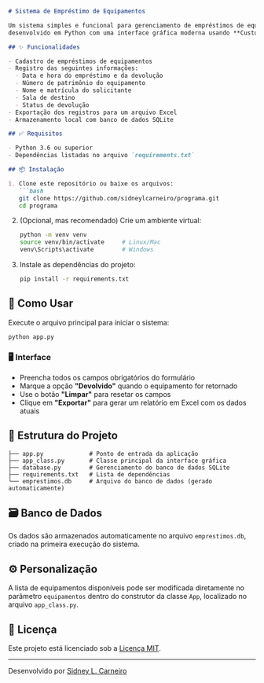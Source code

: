 
````markdown
# Sistema de Empréstimo de Equipamentos

Um sistema simples e funcional para gerenciamento de empréstimos de equipamentos,
desenvolvido em Python com uma interface gráfica moderna usando **CustomTkinter**.

## ✨ Funcionalidades

- Cadastro de empréstimos de equipamentos
- Registro das seguintes informações:
  - Data e hora do empréstimo e da devolução
  - Número de patrimônio do equipamento
  - Nome e matrícula do solicitante
  - Sala de destino
  - Status de devolução
- Exportação dos registros para um arquivo Excel
- Armazenamento local com banco de dados SQLite

## ✅ Requisitos

- Python 3.6 ou superior
- Dependências listadas no arquivo `requirements.txt`

## 📦 Instalação

1. Clone este repositório ou baixe os arquivos:
   ```bash
   git clone https://github.com/sidneylcarneiro/programa.git
   cd programa
````

2. (Opcional, mas recomendado) Crie um ambiente virtual:

   ```bash
   python -m venv venv
   source venv/bin/activate     # Linux/Mac
   venv\Scripts\activate        # Windows
   ```

3. Instale as dependências do projeto:

   ```bash
   pip install -r requirements.txt
   ```

## 🚀 Como Usar

Execute o arquivo principal para iniciar o sistema:

```bash
python app.py
```

### 🖥️ Interface

* Preencha todos os campos obrigatórios do formulário
* Marque a opção **"Devolvido"** quando o equipamento for retornado
* Use o botão **"Limpar"** para resetar os campos
* Clique em **"Exportar"** para gerar um relatório em Excel com os dados atuais

## 📁 Estrutura do Projeto

```
├── app.py             # Ponto de entrada da aplicação
├── app_class.py       # Classe principal da interface gráfica
├── database.py        # Gerenciamento do banco de dados SQLite
├── requirements.txt   # Lista de dependências
└── emprestimos.db     # Arquivo do banco de dados (gerado automaticamente)
```

## 🗃️ Banco de Dados

Os dados são armazenados automaticamente no arquivo `emprestimos.db`, 
criado na primeira execução do sistema.

## ⚙️ Personalização

A lista de equipamentos disponíveis pode ser modificada diretamente 
no parâmetro `equipamentos` dentro do construtor da classe `App`, 
localizado no arquivo `app_class.py`.

## 📄 Licença

Este projeto está licenciado sob a [Licença MIT](LICENSE).

---

Desenvolvido por [Sidney L. Carneiro](https://github.com/sidneylcarneiro)

```

